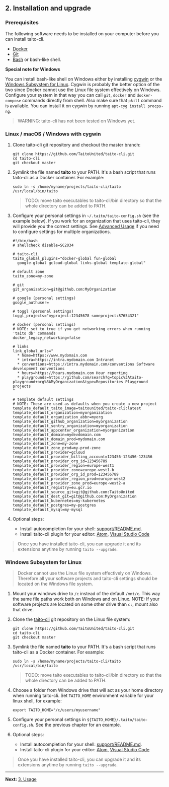 ## 2. Installation and upgrade

### Prerequisites

The following software needs to be installed on your computer before you can install taito-cli.

* [Docker](https://docs.docker.com/install/)
* [Git](https://git-scm.com/)
* [Bash](https://en.wikipedia.org/wiki/Bash_(Unix_shell)) or bash-like shell.

**Special note for Windows**

You can install bash-like shell on Windows either by installing [cygwin](https://www.cygwin.com/) or the [Windows Subsystem for Linux](https://msdn.microsoft.com/en-us/commandline/wsl/about). Cygwin is probably the better option of the two since Docker cannot use the Linux file system effectively on Windows. Configure your system in that way you can call `git`, `docker` and `docker-compose` commands directly from shell. Also make sure that `pkill` command is available. You can install it on cygwin by running `apt-cyg install procps-ng`.

> WARNING: taito-cli has not been tested on Windows yet.

### Linux / macOS / Windows with cygwin

1. Clone taito-cli git repository and checkout the master branch:

    ```
    git clone https://github.com/TaitoUnited/taito-cli.git
    cd taito-cli
    git checkout master
    ```

2. Symlink the file named **taito** to your PATH. It's a bash script that runs taito-cli as a Docker container. For example:

   ```
   sudo ln -s /home/myname/projects/taito-cli/taito /usr/local/bin/taito
   ```

   > TODO: move taito executables to taito-cli/bin directory so that the whole directory can be added to PATH.

3. Configure your personal settings in `~/.taito/taito-config.sh` (see the example below). If you work for an organization that uses taito-cli, they will provide you the correct settings. See [Advanced Usage](https://github.com/TaitoUnited/taito-cli#advanced-usage) if you need to configure settings for multiple organizations.
    ```
    #!/bin/bash
    # shellcheck disable=SC2034

    # taito-cli
    taito_global_plugins="docker-global fun-global
      google-global gcloud-global links-global template-global"

    # default zone
    taito_zone=my-zone

    # git
    git_organization=git@github.com:MyOrganization

    # google (personal settings)
    google_authuser=

    # toggl (personal settings)
    toggl_projects="myproject:12345678 someproject:87654321"

    # docker (personal settings)
    # NOTE: set to true if you get networking errors when running 'taito db' commands
    docker_legacy_networking=false

    # links
    link_global_urls="
      * home=https://www.mydomain.com
      * intra=https://intra.mydomain.com Intranet
      * conventions=https://intra.mydomain.com/conventions Software development conventions
      * hours=https://hours.mydomain.com Hour reporting
      * playgrounds=https://github.com/search?q=topic%3Ataito-playground+org%3AMyOrganization&type=Repositories Playground projects
    "

    # template default settings
    # NOTE: These are used as defaults when you create a new project
    template_default_taito_image=taitounited/taito-cli:latest
    template_default_organization=myorganization
    template_default_organization_abbr=myorg
    template_default_github_organization=myorganization
    template_default_sentry_organization=myorganization
    template_default_appcenter_organization=myorganization
    template_default_domain=mydevdomain.com
    template_default_domain_prod=mydomain.com
    template_default_zone=my-zone
    template_default_zone_prod=my-prod-zone
    template_default_provider=gcloud
    template_default_provider_billing_account=123456-123456-123456
    template_default_provider_org_id=123456789
    template_default_provider_region=europe-west1
    template_default_provider_zone=europe-west1-b
    template_default_provider_org_id_prod=123456789
    template_default_provider_region_prod=europe-west2
    template_default_provider_zone_prod=europe-west2-a
    template_default_registry=eu.gcr.io
    template_default_source_git=git@github.com:TaitoUnited
    template_default_dest_git=git@github.com:MyOrganization
    template_default_kubernetes=my-kubernetes
    template_default_postgres=my-postgres
    template_default_mysql=my-mysql
    ```

4. Optional steps:

    * Install autocompletion for your shell: [support/README.md](https://github.com/TaitoUnited/taito-cli/tree/master/support#shell-support).
    * Install taito-cli plugin for your editor: [Atom](https://github.com/keskiju/atom-taito-cli), [Visual Studio Code](https://github.com/keskiju/vscode-taito-cli)

> Once you have installed taito-cli, you can upgrade it and its extensions anytime by running `taito --upgrade`.

### Windows Subsystem for Linux

> Docker cannot use the Linux file system effectively on Windows. Therefore all your software projects and taito-cli settings should be located on the Windows file system.

1. Mount your windows drive to `/c` instead of the default `/mnt/c`. This way the same file paths work both on Windows and on Linux. NOTE: If your software projects are located on some other drive than `c:`, mount also that drive.

2. Clone the [taito-cli](https://github.com/TaitoUnited/taito-cli) git repository on the Linux file system:

    ```
    git clone https://github.com/TaitoUnited/taito-cli.git
    cd taito-cli
    git checkout master
    ```

3. Symlink the file named **taito** to your PATH. It's a bash script that runs taito-cli as a Docker container. For example:

   ```
   sudo ln -s /home/myname/projects/taito-cli/taito /usr/local/bin/taito
   ```

   > TODO: move taito executables to taito-cli/bin directory so that the whole directory can be added to PATH.

4. Choose a folder from Windows drive that will act as your home directory when running taito-cli. Set `TAITO_HOME` environment variable for your linux shell, for example:

    ```
    export TAITO_HOME="/c/users/myusername"
    ```

5. Configure your personal settings in `${TAITO_HOME}/.taito/taito-config.sh`. See the previous chapter for an example.

6. Optional steps:

    * Install autocompletion for your shell: [support/README.md](https://github.com/TaitoUnited/taito-cli/tree/master/support#shell-support).
    * Install taito-cli plugin for your editor: [Atom](https://github.com/keskiju/atom-taito-cli), [Visual Studio Code](https://github.com/keskiju/vscode-taito-cli)

> Once you have installed taito-cli, you can upgrade it and its extensions anytime by running `taito --upgrade`.

---

**Next:** [3. Usage](03-usage.md)
